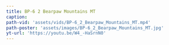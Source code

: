 ```yaml
---
title: BP-6 2 Bearpaw Mountains MT
caption:
path-vid: 'assets/vids/BP-6_2_Bearpaw_Mountains_MT.mp4'
path-poster: 'assets/images/BP-6_2_Bearpaw_Mountains_MT.jpg'
yt-url: 'https://youtu.be/W4_-HaSrnN0'
---
```

